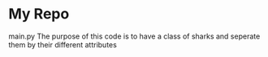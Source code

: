 # My Repo
main.py
The purpose of this code is to have a class of sharks and seperate them by their different attributes
